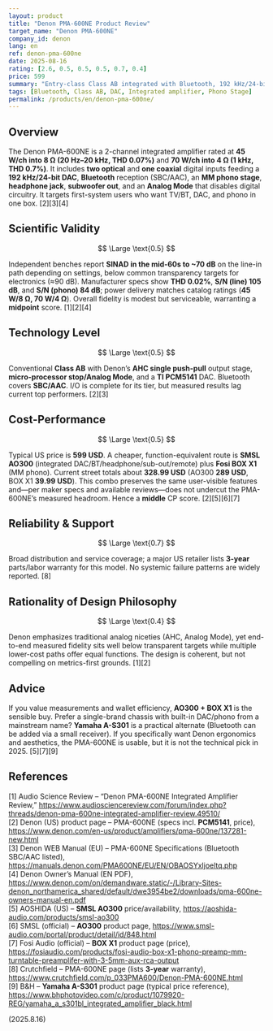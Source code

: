 ```yaml
---
layout: product
title: "Denon PMA-600NE Product Review"
target_name: "Denon PMA-600NE"
company_id: denon
lang: en
ref: denon-pma-600ne
date: 2025-08-16
rating: [2.6, 0.5, 0.5, 0.5, 0.7, 0.4]
price: 599
summary: "Entry-class Class AB integrated with Bluetooth, 192 kHz/24-bit DAC and MM phono. Third-party measurements place SINAD around the mid-60s to ~70 dB; cheaper setups can match its functions for less."
tags: [Bluetooth, Class AB, DAC, Integrated amplifier, Phono Stage]
permalink: /products/en/denon-pma-600ne/
---
```

## Overview

The Denon PMA-600NE is a 2-channel integrated amplifier rated at **45 W/ch into 8 Ω (20 Hz–20 kHz, THD 0.07%)** and **70 W/ch into 4 Ω (1 kHz, THD 0.7%)**. It includes **two optical** and **one coaxial** digital inputs feeding a **192 kHz/24-bit DAC**, **Bluetooth** reception (SBC/AAC), an **MM phono stage**, **headphone jack**, **subwoofer out**, and an **Analog Mode** that disables digital circuitry. It targets first-system users who want TV/BT, DAC, and phono in one box. [2][3][4]

## Scientific Validity

$$ \Large \text{0.5} $$

Independent benches report **SINAD in the mid-60s to ~70 dB** on the line-in path depending on settings, below common transparency targets for electronics (≈90 dB). Manufacturer specs show **THD 0.02%**, **S/N (line) 105 dB**, and **S/N (phono) 84 dB**; power delivery matches catalog ratings (**45 W/8 Ω, 70 W/4 Ω**). Overall fidelity is modest but serviceable, warranting a **midpoint** score. [1][2][4]

## Technology Level

$$ \Large \text{0.5} $$

Conventional **Class AB** with Denon’s **AHC single push-pull** output stage, **micro-processor stop/Analog Mode**, and a **TI PCM5141** DAC. Bluetooth covers **SBC/AAC**. I/O is complete for its tier, but measured results lag current top performers. [2][3]

## Cost-Performance

$$ \Large \text{0.5} $$

Typical US price is **599 USD**. A cheaper, function-equivalent route is **SMSL AO300** (integrated DAC/BT/headphone/sub-out/remote) plus **Fosi BOX X1** (MM phono). Current street totals about **328.99 USD** (AO300 **289 USD**, BOX X1 **39.99 USD**). This combo preserves the same user-visible features and—per maker specs and available reviews—does not undercut the PMA-600NE’s measured headroom. Hence a **middle** CP score. [2][5][6][7]

## Reliability & Support

$$ \Large \text{0.7} $$

Broad distribution and service coverage; a major US retailer lists **3-year** parts/labor warranty for this model. No systemic failure patterns are widely reported. [8]

## Rationality of Design Philosophy

$$ \Large \text{0.4} $$

Denon emphasizes traditional analog niceties (AHC, Analog Mode), yet end-to-end measured fidelity sits well below transparent targets while multiple lower-cost paths offer equal functions. The design is coherent, but not compelling on metrics-first grounds. [1][2]

## Advice

If you value measurements and wallet efficiency, **AO300 + BOX X1** is the sensible buy. Prefer a single-brand chassis with built-in DAC/phono from a mainstream name? **Yamaha A-S301** is a practical alternate (Bluetooth can be added via a small receiver). If you specifically want Denon ergonomics and aesthetics, the PMA-600NE is usable, but it is not the technical pick in 2025. [5][7][9]

## References

[1] Audio Science Review – “Denon PMA-600NE Integrated Amplifier Review,” https://www.audiosciencereview.com/forum/index.php?threads/denon-pma-600ne-integrated-amplifier-review.49510/  
[2] Denon (US) product page – PMA-600NE (specs incl. **PCM5141**, price), https://www.denon.com/en-us/product/amplifiers/pma-600ne/137281-new.html  
[3] Denon WEB Manual (EU) – PMA-600NE Specifications (Bluetooth SBC/AAC listed), https://manuals.denon.com/PMA600NE/EU/EN/OBAOSYxljoeltq.php  
[4] Denon Owner’s Manual (EN PDF), https://www.denon.com/on/demandware.static/-/Library-Sites-denon_northamerica_shared/default/dwe3954be2/downloads/pma-600ne-owners-manual-en.pdf  
[5] AOSHIDA (US) – **SMSL AO300** price/availability, https://aoshida-audio.com/products/smsl-ao300  
[6] SMSL (official) – **AO300** product page, https://www.smsl-audio.com/portal/product/detail/id/848.html  
[7] Fosi Audio (official) – **BOX X1** product page (price), https://fosiaudio.com/products/fosi-audio-box-x1-phono-preamp-mm-turntable-preamplifer-with-3-5mm-aux-rca-output  
[8] Crutchfield – PMA-600NE page (lists **3-year** warranty), https://www.crutchfield.com/p_033PMA600/Denon-PMA-600NE.html  
[9] B&H – **Yamaha A-S301** product page (typical price reference), https://www.bhphotovideo.com/c/product/1079920-REG/yamaha_a_s301bl_integrated_amplifier_black.html

(2025.8.16)

